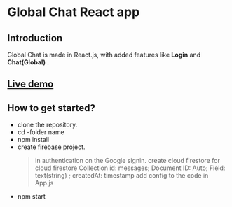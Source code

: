 # Global Chat React app

## Introduction

Global Chat is made in React.js, with added features like **Login** and **Chat(Global)** .

## [Live demo](https://global-chat-2021.web.app/)

## How to get started?

- clone the repository.
- cd -folder name
- npm install
- create firebase project.
  > in authentication on the Google signin.
  > create cloud firestore
  > for cloud firestore Collection id: messages; Document ID: Auto; Field: text(string) ; createdAt: timestamp
  > add config to the code in App.js
- npm start
